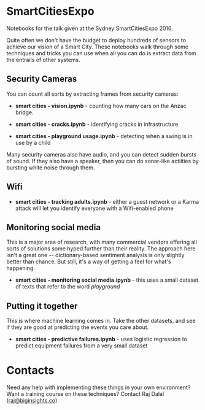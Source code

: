 # SmartCitiesExpo

Notebooks for the talk given at the Sydney SmartCitiesExpo 2016.

Quite often we don't have the budget to deploy hundreds of sensors to achieve our vision of a Smart City. These notebooks 
walk through some techniques and tricks you can use when all you can do is extract data from the entrails of other systems.

## Security Cameras

You can count all sorts by extracting frames from security cameras:

- **smart cities - vision.ipynb** - counting how many cars on the Anzac bridge. 

- **smart cities - cracks.ipynb** - identifying cracks in infrastructure

- **smart cities - playground usage.ipynb** - detecting when a swing is in use by a child

Many security cameras also have audio, and you can detect sudden bursts of sound. If they also have a speaker, then you can do 
sonar-like actiities by bursting white noise through them.

## Wifi 


- **smart cities - tracking adults.ipynb** - either a guest network or a Karma attack will let you identify everyone with a Wifi-enabled phone


## Monitoring social media

This is a major area of research, with many commercial vendors offering all sorts of solutions some hyped further than their reality.
The approach here isn't a great one -- dictionary-based sentiment analysis is only slightly better than chance. But still, it's a way
of getting a feel for what's happening.

- **smart cities - monitoring social media.ipynb** - this uses a small dataset of texts that refer to the word *playground*


## Putting it together

This is where machine learning comes in. Take the other datasets, and see if they are good at predicting the events you care about.

- **smart cities - predictive failures.ipynb** - uses logistic regression to predict equipment failures from a very small dataset



# Contacts

Need any help with implementing these things in your own environment? Want a training course on these techniques?  Contact Raj Dalal (raj@biginsights.co) 












